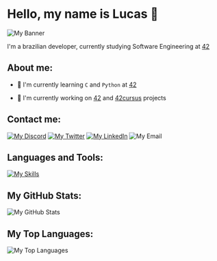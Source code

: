 # Hello, my name is Lucas 👋

![My Banner](https://i.pinimg.com/originals/e4/26/70/e426702edf874b181aced1e2fa5c6cde.gif)

I'm a brazilian developer, currently studying Software Engineering at [42](https://www.42sp.org.br/)

## About me:

- 🌱 I'm currently learning `C` and `Python` at [42](https://www.42sp.org.br/)

- 🚀 I'm currently working on [42](https://www.42sp.org.br/) and [42cursus]() projects

## Contact me:

[![My Discord](https://img.shields.io/badge/-Discord-7289DA?style=for-the-badge&logo=discord&logoColor=white)](https://discord.gg/2Z8Z9Z4)
[![My Twitter](https://img.shields.io/badge/-Twitter-1DA1F2?style=for-the-badge&logo=twitter&logoColor=white)](https://twitter.com/LucasSAPacheco)
[![My LinkedIn](https://img.shields.io/badge/-LinkedIn-0077B5?style=for-the-badge&logo=linkedin&logoColor=white)](https://www.linkedin.com/in/lucas-s-a-pacheco/)
![My Email](https://img.shields.io/badge/-Email-000000?style=for-the-badge&logo=gmail&logoColor=white)

## Languages and Tools:

[![My Skills](https://skills.thijs.gg/icons?i=c,linux,py,mysql,docker,git,md,html,css)](https://skills.thijs.gg)

## My GitHub Stats:

![My GitHub Stats](https://github-readme-stats.vercel.app/api?username=LucasPacheco&show_icons=true&theme=dark)

## My Top Languages:

![My Top Languages](https://github-readme-stats.vercel.app/api/top-langs/?username=LucasPacheco&layout=compact&theme=dark)